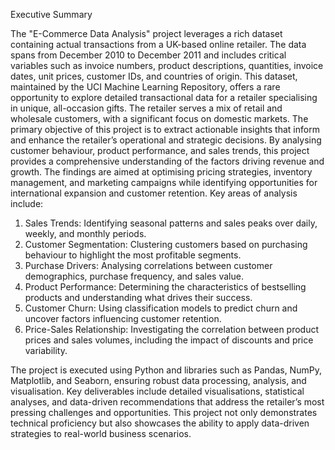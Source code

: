 Executive Summary

The "E-Commerce Data Analysis" project leverages a rich dataset containing actual transactions from a UK-based online retailer. The data spans from December 2010 to December 2011 and includes critical variables such as invoice numbers, product descriptions, quantities, invoice dates, unit prices, customer IDs, and countries of origin. This dataset, maintained by the UCI Machine Learning Repository, offers a rare opportunity to explore detailed transactional data for a retailer specialising in unique, all-occasion gifts. The retailer serves a mix of retail and wholesale customers, with a significant focus on domestic markets.
The primary objective of this project is to extract actionable insights that inform and enhance the retailer’s operational and strategic decisions. By analysing customer behaviour, product performance, and sales trends, this project provides a comprehensive understanding of the factors driving revenue and growth. The findings are aimed at optimising pricing strategies, inventory management, and marketing campaigns while identifying opportunities for international expansion and customer retention.
Key areas of analysis include:
1.	Sales Trends: Identifying seasonal patterns and sales peaks over daily, weekly, and monthly periods.
2.	Customer Segmentation: Clustering customers based on purchasing behaviour to highlight the most profitable segments.
3.	Purchase Drivers: Analysing correlations between customer demographics, purchase frequency, and sales value.
4.	Product Performance: Determining the characteristics of bestselling products and understanding what drives their success.
5.	Customer Churn: Using classification models to predict churn and uncover factors influencing customer retention.
6.	Price-Sales Relationship: Investigating the correlation between product prices and sales volumes, including the impact of discounts and price variability.

The project is executed using Python and libraries such as Pandas, NumPy, Matplotlib, and Seaborn, ensuring robust data processing, analysis, and visualisation. Key deliverables include detailed visualisations, statistical analyses, and data-driven recommendations that address the retailer’s most pressing challenges and opportunities. This project not only demonstrates technical proficiency but also showcases the ability to apply data-driven strategies to real-world business scenarios.
